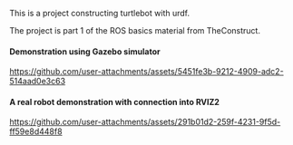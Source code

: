 This is a project constructing turtlebot with urdf. 

The project is part 1 of the ROS basics material from TheConstruct. 

#### Demonstration using Gazebo simulator
https://github.com/user-attachments/assets/5451fe3b-9212-4909-adc2-514aad0e3c63

#### A real robot demonstration with connection into RVIZ2

https://github.com/user-attachments/assets/291b01d2-259f-4231-9f5d-ff59e8d448f8

